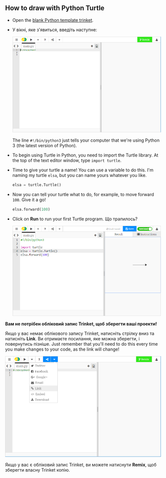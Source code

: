 ## How to draw with Python Turtle

+ Open the [blank Python template trinket](http://jumpto.cc/python-new).

+ У вікні, яке з'явиться, введіть наступне:
    
    ![знімок екрану](images/trinket.PNG)
    
    The line `#!/bin/python3` just tells your computer that we're using Python 3 (the latest version of Python).

+ To begin using Turtle in Python, you need to import the Turtle library. At the top of the text editor window, type `import turtle`.

+ Time to give your turtle a name! You can use a variable to do this. I'm naming my turtle `elsa`, but you can name yours whatever you like.
    
    ```python
    elsa = turtle.Turtle()
    ```

+ Now you can tell your turtle what to do, for example, to move forward `100`. Give it a go!
    
    ```python
    elsa.forward(100)
    ```

+ Click on **Run** to run your first Turtle program. Що трапилось?
    
    ![](images/import-turtle.png)

**Вам не потрібен обліковий запис Trinket, щоб зберегти ваші проекти!**

Якщо у вас немає облікового запису Trinket, натисніть стрілку вниз та натисніть **Link**. Ви отримаєте посилання, яке можна зберегти, і повернутись пізніше. Just remember that you'll need to do this every time you make changes to your code, as the link will change!

![знімок екрану](images/trinket-link.PNG)

Якщо у вас є обліковий запис Trinket, ви можете натиснути **Remix**, щоб зберегти власну Trinket копію.